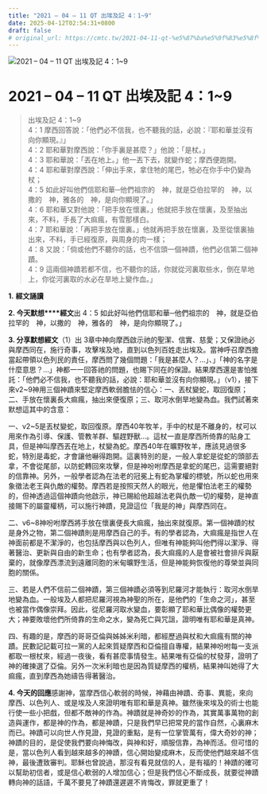 ```yaml
---
title: "2021 – 04 – 11 QT 出埃及記 4：1~9"
date: 2025-04-12T02:54:31+0800
draft: false
# original_url: https://cmtc.tw/2021-04-11-qt-%e5%87%ba%e5%9f%83%e5%8f%8a%e8%a8%98-4%ef%bc%9a19
---
```


![2021 – 04 – 11 QT 出埃及記 4：1~9](/images/qt.jpg   "2021 – 04 – 11 QT 出埃及記 4：1~9")

# 2021 – 04 – 11 QT 出埃及記 4：1~9

> 出埃及記 4：1~9  
> 4：1 摩西回答說：「他們必不信我，也不聽我的話，必說：『耶和華並沒有向你顯現。』」  
> 4：2 耶和華對摩西說：「你手裏是甚麼？」他說：「是杖。」  
> 4：3 耶和華說：「丟在地上。」他一丟下去，就變作蛇；摩西便跑開。  
> 4：4 耶和華對摩西說：「伸出手來，拿住牠的尾巴，牠必在你手中仍變為杖；  
> 4：5 如此好叫他們信耶和華─他們祖宗的　神，就是亞伯拉罕的　神，以撒的　神，雅各的　神，是向你顯現了。」  
> 4：6 耶和華又對他說：「把手放在懷裏。」他就把手放在懷裏，及至抽出來，不料，手長了大痲瘋，有雪那樣白。  
> 4：7 耶和華說：「再把手放在懷裏。」他就再把手放在懷裏，及至從懷裏抽出來，不料，手已經復原，與周身的肉一樣；  
> 4：8 又說：「倘或他們不聽你的話，也不信頭一個神蹟，他們必信第二個神蹟。  
> 4：9 這兩個神蹟若都不信，也不聽你的話，你就從河裏取些水，倒在旱地上，你從河裏取的水必在旱地上變作血。」

**1.** **經文誦讀**

**2. 今天默想****經文**出 4：5 如此好叫他們信耶和華─他們祖宗的　神，就是亞伯拉罕的　神，以撒的　神，雅各的　神，是向你顯現了。」

**3. 分享默想經文**（1）出 3章中神向摩西啟示祂的聖潔、信實、慈愛；又保證祂必與摩西同在，施行奇事，攻擊埃及地，直到以色列百姓走出埃及。當神呼召摩西擔當起帶領以色列民的責任，摩西問了幾個問題：「我是甚麼人？…」、」「神的名字是什麼意思？…」神都一一回答祂的問題，也賜下同在的保證。結果摩西還是害怕推託：「他們必不信我，也不聽我的話，必說：耶和華並沒有向你顯現。」（v1），接下來v2~9神用三個神蹟來堅定摩西軟弱膽怯的信心：一、丟杖變蛇，取回復原；二、手放在懷裏長大痲瘋，抽出來便復原；三、取河水倒旱地變為血。我們試著來默想這其中的含意：

一、v2~5是丟杖變蛇，取回復原。摩西40年牧羊，手中的杖是不離身的，杖可以用來作為引導、保護、管教羊群、驅趕野獸…。這杖一直是摩西所倚靠的貼身工具，但是神叫摩西丟在地上，杖變為蛇。摩西40年在曠野牧羊，應該見過很多蛇，特別是毒蛇，才會讓他嚇得跑開。這裏特別的是，一般人拿蛇是從蛇的頭部去拿，不會從尾部，以防蛇轉回來攻擊，但是神吩咐摩西是拿蛇的尾巴，這需要絕對的信靠神。另外，一般學者認為在法老的冠冕上有蛇為掌權的標號，所以蛇也用來象徵法老王與仇敵的權勢。摩西若是按照天然人的眼光，他是懼怕法老王的權勢的，但神透過這個神蹟向他啟示，神已賜給他超越法老與仇敵一切的權勢，是神直接賜下的屬靈權柄，可以施行神蹟，見證這位「我是的神」與摩西同在。

二、v6~8神吩咐摩西將手放在懷裏便長大痲瘋，抽出來就復原。第一個神蹟的杖是身外之物，第二個神蹟則是用摩西自己的手。有的學者認為，大痲瘋是指世人在神面前都是不潔淨的，也包括摩西與以色列人，但唯有神能夠叫他們得以潔淨、得著醫治、更新與自由的新生命；也有學者認為，長大痲瘋的人是會被社會排斥與厭棄的，就像摩西漂流到遠離同胞的米甸曠野生活，但是神能夠恢復他的尊榮並與同胞的關係。

三、若是人們不信前二個神蹟，第三個神蹟必須等到尼羅河才能執行：取河水倒旱地變為血。一般埃及人都把尼羅河視為神聖的所在，是他們的「生命之河」，甚至也被當作偶像崇拜。因此，從尼羅河取水變血，要彰顯了耶和華比偶像的權勢更大；神要敗壞他們所倚靠的生命之水，變為死亡與咒詛，證明唯有耶和華是真神。

四、有趣的是，摩西的哥哥亞倫與姊姊米利暗，都經歷過與杖和大痲瘋有關的神蹟。民數記記載可拉一黨的人起來質疑摩西和亞倫擅自專權，結果神吩咐每一支派都取一根杖來，經過一夜後，看有甚麼事情發生。結果唯有亞倫的杖發芽，證明了神的確揀選了亞倫。另外一次米利暗也是因為質疑摩西的權柄，結果神叫她得了大痲瘋，直到摩西為她禱告得著醫治。

**4. 今天的回應**感謝神，當摩西信心軟弱的時候，神藉由神蹟、奇事、異能，來向摩西、以色列人、或是埃及人來證明唯有耶和華是真神。雖然後來埃及的術士也能行使一些小把戲，但都不敵神的作為。神蹟就是神奇妙的作為，其實萬事萬物的創造與運作，都是神的作為，都是神蹟，只是我們早已把常見的當作自然，心裏麻木而已。神蹟可以向世人作見證，見證的重點，是有一位掌管萬有，偉大奇妙的神；神蹟的目的，是促使我們要向神悔改，與神和好，順服信靠，為神而活。但可惜的是，當以色列人看到越來越多的神蹟，信心開始變成麻木，反而使他們越來越不信神，最後遭致審判。耶穌也曾說過，那沒有看見就信的人，是有福的！神蹟的確可以幫助初信者，或是信心軟弱的人增加信心；但是我們信心不斷成長，就要從神蹟轉向神的話語，千萬不要見了神蹟還遲遲不肯悔改，罪就更重了！